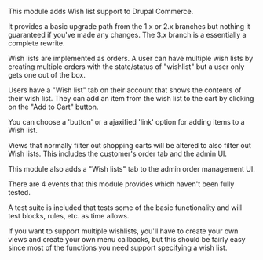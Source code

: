This module adds Wish list support to Drupal Commerce.

It provides a basic upgrade path from the 1.x or 2.x branches but nothing
it guaranteed if you've made any changes. The 3.x branch is a essentially
a complete rewrite.

Wish lists are implemented as orders. A user can have multiple wish lists by
creating multiple orders with the state/status of "wishlist" but a user only
gets one out of the box.

Users have a "Wish list" tab on their account that shows the contents of their
wish list. They can add an item from the wish list to the cart by clicking on
the "Add to Cart" button.

You can choose a 'button' or a ajaxified 'link' option for adding items to
a Wish list.

Views that normally filter out shopping carts will be altered to also filter
out Wish lists. This includes the customer's order tab and the admin UI.

This module also adds a "Wish lists" tab to the admin order management UI.

There are 4 events that this module provides which haven't been fully tested.

A test suite is included that tests some of the basic functionality and will
test blocks, rules, etc. as time allows.

If you want to support multiple wishlists, you'll have to create your own
views and create your own menu callbacks, but this should be fairly easy
since most of the functions you need support specifying a wish list.

